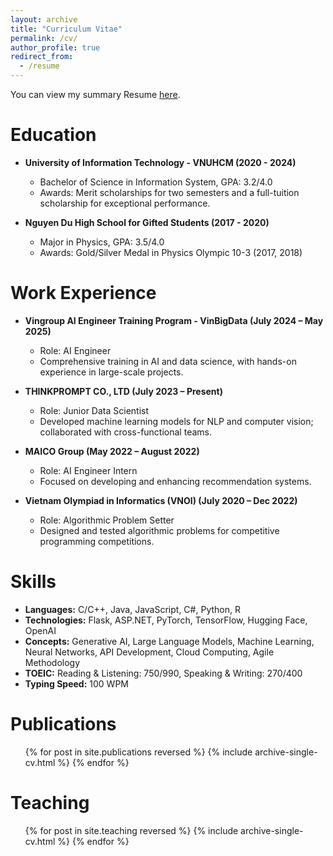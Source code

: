 ```yaml
---
layout: archive
title: "Curriculum Vitae"
permalink: /cv/
author_profile: true
redirect_from:
  - /resume
---
```


<!-- {% include base_path %} -->
You can view my summary Resume [here](http://nqkhanh2002.github.io/files/NguyenQuocKhanh_Resume.pdf).

Education
======
* **University of Information Technology - VNUHCM (2020 - 2024)**  
  - Bachelor of Science in Information System, GPA: 3.2/4.0
  - Awards: Merit scholarships for two semesters and a full-tuition scholarship for exceptional performance.

* **Nguyen Du High School for Gifted Students (2017 - 2020)**  
  - Major in Physics, GPA: 3.5/4.0
  - Awards: Gold/Silver Medal in Physics Olympic 10-3 (2017, 2018)

Work Experience
======
* **Vingroup AI Engineer Training Program - VinBigData (July 2024 – May 2025)**  
  - Role: AI Engineer
  - Comprehensive training in AI and data science, with hands-on experience in large-scale projects.

* **THINKPROMPT CO., LTD (July 2023 – Present)**  
  - Role: Junior Data Scientist
  - Developed machine learning models for NLP and computer vision; collaborated with cross-functional teams.

* **MAICO Group (May 2022 – August 2022)**  
  - Role: AI Engineer Intern
  - Focused on developing and enhancing recommendation systems.

* **Vietnam Olympiad in Informatics (VNOI) (July 2020 – Dec 2022)**  
  - Role: Algorithmic Problem Setter
  - Designed and tested algorithmic problems for competitive programming competitions.

Skills
======
* **Languages:** C/C++, Java, JavaScript, C#, Python, R
* **Technologies:** Flask, ASP.NET, PyTorch, TensorFlow, Hugging Face, OpenAI
* **Concepts:** Generative AI, Large Language Models, Machine Learning, Neural Networks, API Development, Cloud Computing, Agile Methodology
* **TOEIC:** Reading & Listening: 750/990, Speaking & Writing: 270/400
* **Typing Speed:** 100 WPM

Publications
======
  <ul>{% for post in site.publications reversed %}
    {% include archive-single-cv.html %}
  {% endfor %}</ul>
  
<!-- Talks
======
  <ul>{% for post in site.talks reversed %}
    {% include archive-single-talk-cv.html  %}
  {% endfor %}</ul>
   -->

Teaching
======
  <ul>{% for post in site.teaching reversed %}
    {% include archive-single-cv.html %}
  {% endfor %}</ul>
  

<!-- Service and leadership
======
* Currently signed in to 43 different slack teams -->
